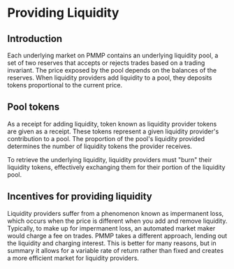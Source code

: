 # Providing Liquidity

## Introduction

Each underlying market on PMMP contains an underlying liquidity pool, a set of two reserves that accepts or rejects trades based on a trading invariant. The price exposed by the pool depends on the balances of the reserves. When liquidity providers add liquidity to a pool, they deposits tokens proportional to the current price.

## Pool tokens

As a receipt for adding liquidity, token known as liquidity provider tokens are given as a receipt. These tokens represent a given liquidity provider's contribution to a pool. The proportion of the pool's liquidity provided determines the number of liquidity tokens the provider receives.

To retrieve the underlying liquidity, liquidity providers must "burn" their liquidity tokens, effectively exchanging them for their portion of the liquidity pool.

## Incentives for providing liquidity

Liquidity providers suffer from a phenomenon known as impermanent loss, which occurs when the price is different when you add and remove liquidity. Typically, to make up for impermanent loss, an automated market maker would charge a fee on trades. PMMP takes a different approach, lending out the liquidity and charging interest. This is better for many reasons, but in summary it allows for a variable rate of return rather than fixed and creates a more efficient market for liquidity providers.

